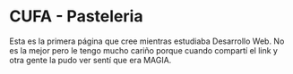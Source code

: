 # CUFA - Pasteleria
Esta es la primera página que cree mientras estudiaba Desarrollo Web. No es la mejor pero le tengo mucho cariño porque cuando compartí el link y otra gente la pudo ver sentí que era MAGIA.

